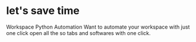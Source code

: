 # let's save time
Workspace Python Automation
Want to automate your workspace with just one click open all the so tabs and softwares with one click.
